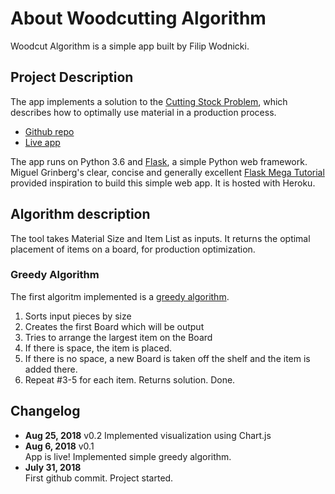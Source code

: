 # About Woodcutting Algorithm

Woodcut Algorithm is a simple app built by Filip Wodnicki.  

## Project Description  

The app implements a solution to the <a href="https://en.wikipedia.org/wiki/Cutting_stock_problem">Cutting Stock Problem</a>, which describes how to optimally use material in a production process.  

* <a href="https://github.com/bananalytics/beaver">Github repo</a>  
* <a href="https://woodcut-algorithm.herokuapp.com/about">Live app</a>  

The app runs on Python 3.6 and <a href="http://flask.pocoo.org">Flask</a>, a simple Python web framework. Miguel Grinberg's clear, concise and generally excellent <a href="https://blog.miguelgrinberg.com/post/the-flask-mega-tutorial-part-i-hello-world">Flask Mega Tutorial</a> provided inspiration to build this simple web app. It is hosted with Heroku.

## Algorithm description
 The tool takes Material Size and Item List as inputs. It returns the optimal placement of items on a board, for production optimization.  

### Greedy Algorithm
The first algoritm implemented is a <a href="https://en.wikipedia.org/wiki/Greedy_algorithm">greedy algorithm</a>.  
1. Sorts input pieces by size  
2. Creates the first Board which will be output  
3. Tries to arrange the largest item on the Board  
4. If there is space, the item is placed.  
5. If there is no space, a new Board is taken off the shelf and the item is added there.  
6. Repeat #3-5 for each item. Returns solution. Done.  

## Changelog
* __Aug 25, 2018__ v0.2
Implemented visualization using Chart.js
* __Aug 6, 2018__ v0.1  
App is live! Implemented simple greedy algorithm.  
* __July 31, 2018__  
First github commit. Project started.  
